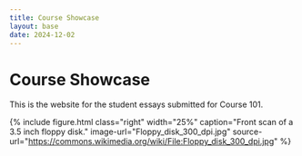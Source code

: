 ```yaml
---
title: Course Showcase
layout: base
date: 2024-12-02
---
```



# Course Showcase

This is the website for the student essays submitted for Course 101.

{% include figure.html 
  class="right" 
  width="25%" 
  caption="Front scan of a 3.5 inch floppy disk." 
  image-url="Floppy_disk_300_dpi.jpg" 
  source-url="https://commons.wikimedia.org/wiki/File:Floppy_disk_300_dpi.jpg"
%}



